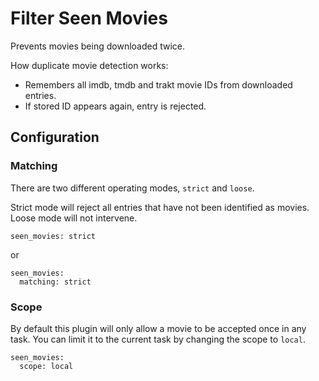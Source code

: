# Filter Seen Movies

Prevents movies being downloaded twice.

How duplicate movie detection works:
* Remembers all imdb, tmdb and trakt movie IDs from downloaded entries.
* If stored ID appears again, entry is rejected.

## Configuration
### Matching
There are two different operating modes, `strict` and `loose`.

Strict mode will reject all entries that have not been identified as movies. Loose mode will not intervene.


    seen_movies: strict

or

    seen_movies:
      matching: strict


### Scope
By default this plugin will only allow a movie to be accepted once in any task. You can limit it to the current task by changing the scope to `local`.

    seen_movies:
      scope: local

